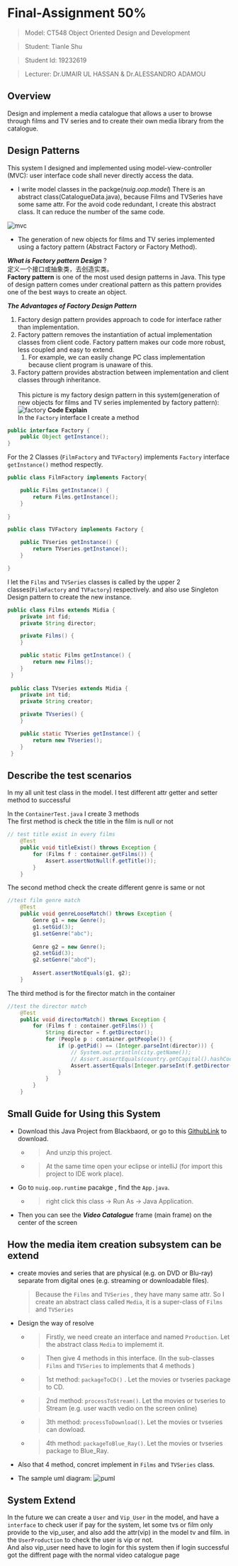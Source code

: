 # Final-Assignment 50% 

> Model: CT548 Object Oriented Design and Development

> Student: Tianle Shu

> Student Id: 19232619

> Lecturer: Dr.UMAIR UL HASSAN & Dr.ALESSANDRO ADAMOU

## Overview
Design and implement a media catalogue that allows a user to browse through films and TV series
and to create their own media library from the catalogue. 

## Design Patterns
This system I designed and implemented using model-view-controller (MVC): user
interface code shall never directly access the data. </br> 
* I write model classes in the packge(*nuig.oop.model*)
There is an abstract class(CatalogueData.java), because Films and TVSeries have some same attr. For the avoid code redundant, I create this abstract class. It can reduce the number of the same code.</br> 

 ![mvc](https://github.com/Tianle97/OOP-NUIG/blob/master/Final_Assignment/mvc.png )
 
* The generation of new objects for films and TV series implemented using a factory
pattern (Abstract Factory or Factory Method). </br> 


*__What is Factory pattern Design__* ? </br>
定义一个接口或抽象类，去创造实类。</br>
**Factory pattern** is one of the most used design patterns in Java. This type of design pattern comes under creational pattern as this pattern provides one of the best ways to create an object.</br>

*__The Advantages of Factory Design Pattern__*
1. Factory design pattern provides approach to code for interface rather than implementation. 
1. Factory pattern removes the instantiation of actual implementation classes from client code. Factory pattern makes our code more robust, less coupled and easy to extend. 
   1. For example, we can easily change PC class implementation because client program is unaware of this.
1. Factory pattern provides abstraction between implementation and client classes through inheritance. </br></br>
This picture is my factory design pattern in this system(generation of new objects for films and TV series implemented by factory pattern): </br>
![factory](https://github.com/Tianle97/OOP-NUIG/blob/master/Final_Assignment/factory_uml.png)
**Code Explain** </br>
In the `Factory` interface I create a method
```java
public interface Factory {
	public Object getInstance();
}
```
For the 2 Classes (`FilmFactory` and `TVFactory`) implements `Factory` interface `getInstance()` method respectly.
```java
public class FilmFactory implements Factory{

	public Films getInstance() {
		return Films.getInstance();
	}
	
}

public class TVFactory implements Factory {

	public TVseries getInstance() {
		return TVseries.getInstance();
	}

}
```
I let the `Films` and `TVSeries` classes is called by the upper 2 classes(`FilmFactory` and `TVFactory`) respectively.
and also use Singleton Design pattern to create the new instance.
```java
public class Films extends Midia {
	private int fid;
	private String director;

	private Films() {
	}

	public static Films getInstance() {
		return new Films();
	}
 }
 
 public class TVseries extends Midia {
	private int tid;
	private String creator;

	private TVseries() {
	}

	public static TVseries getInstance() {
		return new TVseries();
	}
 }
```

## Describe the test scenarios
In my all unit test class in the model.
I test different attr getter and setter method to successful

In the `ContainerTest.java` I create 3 methods</br>
The first method is check the title in the film is null or not
```java
// test title exist in every films
	@Test
	public void titleExist() throws Exception {
		for (Films f : container.getFilms()) {
			Assert.assertNotNull(f.getTitle());
		}
	}
```

The second method check the create different genre is same or not
```java
//test film genre match
	@Test
	public void genreLooseMatch() throws Exception {
		Genre g1 = new Genre();
		g1.setGid(3);
		g1.setGenre("abc");
		
		Genre g2 = new Genre();
		g2.setGid(3);
		g2.setGenre("abcd");
		
		Assert.assertNotEquals(g1, g2);
	}
```
The third method is for the firector match in the container
```java
//test the director match
	@Test
	public void directorMatch() throws Exception {
		for (Films f : container.getFilms()) {
			String director = f.getDirector();
			for (People p : container.getPeople()) {
				if (p.getPid() == (Integer.parseInt(director))) {
					// System.out.println(city.getName());
					// Assert.assertEquals(country.getCapital().hashCode(), city.hashCode());
					Assert.assertEquals(Integer.parseInt(f.getDirector()), p.getPid());
				}
			}
		}
	}
```


##  Small Guide for Using this System
* Download this Java Project from Blackbaord, or go to this [GithubLink](https://github.com/Tianle97/OOP-NUIG) to download.
  * > And unzip this project.
  * > At the same time open your eclipse or intelliJ (for import this project to IDE work place).
* Go to `nuig.oop.runtime` pacakge , find the `App.java`.
  * > right click this class -> Run As -> Java Application.
* Then you can see the *__Video Catalogue__* frame (main frame) on the center of the screen

## How the media item creation subsystem can be extend
* create movies and series that are physical (e.g. on DVD or Blu-ray) separate from digital ones (e.g. streaming or downloadable files). 
  > Because the `Films` and `TVSeries` , they have many same attr. 
  > So I create an abstract class called `Media`, it is a super-class of `Films` and `TVSeries`

* Design the way of resolve
  * > Firstly, we need create an interface and named `Production`. Let the abstract class `Media` to implememt it.
  * > Then give 4 methods in this interface. (In the sub-classes `Films` and `TVSeries` to implements that 4 methods )
  * > 1st method: `packageToCD()` . Let the movies or tvseries package to CD.
  * > 2nd method: `processToStream()`. Let the movies or tvseries to Stream (e.g. user wacth vedio on the screen online)
  * > 3th method: `processToDownload()`. Let the movies or tvseries can dowload.
  * > 4th method: `packageToBlue_Ray()`. Let the movies or tvseries package to Blue_Ray.
* Also that 4 method, concret implement in `Films` and `TVSeries` class.
* The sample uml diagram:
![puml](https://github.com/Tianle97/OOP-NUIG/blob/master/Final_Assignment/p_uml.png)
		

## System Extend
In the future we can create a `User` and `Vip_User` in the model, and have a `interface` to check user if pay for the system, let some tvs or film only provide to the vip_user, and also add the attr(vip) in the model tv and film. in the `UserProduction` to check the user is vip or not.</br>
And also vip_user need have to login for this system then if login successful got the diffrent page with the normal video catalogue page</br>


		

